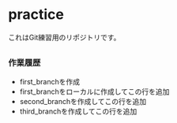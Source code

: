 # practice

これはGit練習用のリポジトリです。

## 

### 作業履歴
- first_branchを作成
- first_branchをローカルに作成してこの行を追加
- second_branchを作成してこの行を追加
- third_branchを作成してこの行を追加